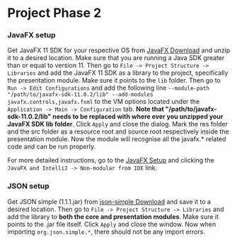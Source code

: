 # Project Phase 2

### JavaFX setup
Get JavaFX 11 SDK for your respective OS from [JavaFX Download](https://gluonhq.com/products/javafx/) and unzip it to a desired location. Make sure that you are running a Java SDK greater than or equal to version 11. Then go to `File -> Project Structure -> Libraries` and add the JavaFX 11 SDK as a library to the project, specifically the presentation module. Make sure it points to the `lib` folder. Then go to `Run -> Edit Configurations` and add the following line `--module-path "/path/to/javafx-sdk-11.0.2/lib" --add-modules javafx.controls,javafx.fxml` to the VM options located under the `Application -> Main -> Configuration` tab. **Note that "/path/to/javafx-sdk-11.0.2/lib" needs to be replaced with where ever you unzipped your JavaFX SDK lib folder**. Click `Apply` and close the dialog. Mark the res folder and the src folder as a resource root and source root respectively inside the presentation module. Now the module will recognise all the javafx.* related code and can be run properly.

For more detailed instructions, go to the [JavaFX Setup](https://openjfx.io/openjfx-docs/#install-javafx "JavaFX Getting Started") and clicking the `JavaFX and IntelliJ -> Non-modular from IDE` link.

### JSON setup
Get JSON simple (1.1.1.jar) from [json-simple Download](https://code.google.com/archive/p/json-simple/downloads) and save it to a desired location. Then go to `File -> Project Structure -> Libraries` and add the library to **both the core and presentation modules**. Make sure it points to the .jar file itself. Click `Apply` and close the window. Now when importing `org.json.simple.*`, there should not be any import errors.